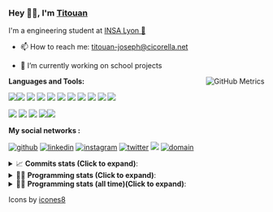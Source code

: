 <!--
**titouan-joseph/titouan-joseph** is a ✨ _special_ ✨ repository because its `README.md` (this file) appears on your GitHub profile.

Here are some ideas to get you started:

- 🔭 I’m currently working on ...
- 🌱 I’m currently learning ...
- 👯 I’m looking to collaborate on ...
- 🤔 I’m looking for help with ...
- 💬 Ask me about ...
- 📫 How to reach me: ...
- 😄 Pronouns: ...
- ⚡ Fun fact: ...
-->

### Hey 👋🏽, I'm [Titouan](https://github.com/Titouan-Joseph) 

I'm a engineering student at  [INSA Lyon 🦏](https://www.insa-lyon.fr/en/)

- 📫 How to reach me: [titouan-joseph@cicorella.net](mailto:titouan-joseph@cicorella.net)
- 🔭 I’m currently working on school projects


  <img align="right" alt="GitHub Metrics" src="https://metrics.lecoq.io/titouan-joseph" />

**Languages and Tools:**

[<img src="https://img.icons8.com/color/48/000000/python.png"/>]()[<img src="https://img.icons8.com/color/48/000000/java-coffee-cup-logo.png"/>]() [<img src="https://img.icons8.com/color/48/000000/c-programming.png"/>]() [<img src="https://img.icons8.com/color/48/000000/javascript.png"/>]() [<img src="https://img.icons8.com/color/48/000000/selenium-test-automation.png"/>]() [<img src="https://img.icons8.com/color/48/000000/git.png"/>]() [<img src="https://img.icons8.com/color/48/000000/console.png"/>]() [<img src="https://img.icons8.com/color/48/000000/android-os.png"/>]() [<img src="https://img.icons8.com/color/48/000000/pycharm.png"/>]() [<img src="https://img.icons8.com/color/48/000000/virtualbox.png"/>]() [<img src="https://img.icons8.com/color/48/000000/windows-10.png"/>]()

[<img src="https://img.icons8.com/color/48/000000/linux.png"/>]() [<img src="https://img.icons8.com/color/48/000000/nginx.png"/>]() [<img src="https://img.icons8.com/color/48/000000/raspberry-pi.png"/>]() [<img src="https://img.icons8.com/color/48/000000/docker.png"/>]()[<img src="https://img.icons8.com/color/48/000000/visual-studio-code-2019.png"/>]()

**My social networks :**

[<img src='https://img.icons8.com/fluent/48/000000/github.png' alt="github">](https://github.com/titouan-joseph)  [<img src='https://img.icons8.com/color/48/000000/linkedin.png' alt='linkedin'>](https://www.linkedin.com/in/titouan-joseph-revol/)  [<img src='https://img.icons8.com/color/48/000000/instagram-new.png' alt='instagram'>](https://www.instagram.com/tit_re/)  [<img src='https://img.icons8.com/color/48/000000/twitter.png' alt='twitter'>](https://twitter.com/josephrevol) [<img src="https://img.icons8.com/color/48/000000/facebook.png"/>](https://www.facebook.com/titre01) [<img src="https://img.icons8.com/fluent/48/000000/domain.png" alt="domain"/>](https://titouan-joseph.cicorella.net)

<details>
 <summary>📈 <b>Commits stats (Click to expand)</b>: </summary>
    <a href="https://sourcerer.io/titouan-joseph"><img src="https://img.shields.io/badge/Python-148%20commits-orange.svg" alt=""></a>
    <a href="https://sourcerer.io/titouan-joseph"><img src="https://img.shields.io/badge/Java-27%20commits-orange.svg" alt=""></a>
    <a href="https://sourcerer.io/titouan-joseph"><img src="https://img.shields.io/badge/C-23%20commits-orange.svg" alt=""></a>
    <a href="https://sourcerer.io/titouan-joseph"><img src="https://img.shields.io/badge/JavaScript-18%20commits-orange.svg" alt=""></a>
</details>


<details>
 <summary>👨‍💻 <b>Programming stats (Click to expand)</b>: </summary>
<!--START_SECTION:waka-->
**🐱 My GitHub Data** 

> 🏆 0 Contributions in the Year 2022
 > 
> 📦 59.1 kB Used in GitHub's Storage 
 > 
> 🚫 Not Opted to Hire
 > 
> 📜 28 Public Repositories 
 > 
> 🔑 2 Private Repositories  
 > 
**I'm an Early 🐤** 

```text
🌞 Morning    110 commits    ████░░░░░░░░░░░░░░░░░░░░░   16.25% 
🌆 Daytime    248 commits    █████████░░░░░░░░░░░░░░░░   36.63% 
🌃 Evening    268 commits    ██████████░░░░░░░░░░░░░░░   39.59% 
🌙 Night      51 commits     ██░░░░░░░░░░░░░░░░░░░░░░░   7.53%

```
📅 **I'm Most Productive on Wednesday** 

```text
Monday       106 commits    ████░░░░░░░░░░░░░░░░░░░░░   15.66% 
Tuesday      127 commits    ████░░░░░░░░░░░░░░░░░░░░░   18.76% 
Wednesday    145 commits    █████░░░░░░░░░░░░░░░░░░░░   21.42% 
Thursday     103 commits    ███░░░░░░░░░░░░░░░░░░░░░░   15.21% 
Friday       69 commits     ██░░░░░░░░░░░░░░░░░░░░░░░   10.19% 
Saturday     60 commits     ██░░░░░░░░░░░░░░░░░░░░░░░   8.86% 
Sunday       67 commits     ██░░░░░░░░░░░░░░░░░░░░░░░   9.9%

```


📊 **This Week I Spent My Time On** 

```text
⌚︎ Time Zone: Europe/Paris

💬 Programming Languages: 
Arduino                  1 hr 29 mins        ███████████░░░░░░░░░░░░░░   47.09% 
Bash                     28 mins             ███░░░░░░░░░░░░░░░░░░░░░░   15.15% 
Python                   25 mins             ███░░░░░░░░░░░░░░░░░░░░░░   13.46% 
YAML                     23 mins             ███░░░░░░░░░░░░░░░░░░░░░░   12.34% 
Markdown                 15 mins             ██░░░░░░░░░░░░░░░░░░░░░░░   8.12%

🔥 Editors: 
VS Code                  3 hrs 10 mins       █████████████████████████   100.0%

🐱‍💻 Projects: 
Master-Node              1 hr 29 mins        ███████████░░░░░░░░░░░░░░   47.21% 
overbookd-mono           1 hr 10 mins        █████████░░░░░░░░░░░░░░░░   37.1% 
Transfert                25 mins             ███░░░░░░░░░░░░░░░░░░░░░░   13.43% 
Unknown Project          2 mins              ░░░░░░░░░░░░░░░░░░░░░░░░░   1.57% 
.ssh                     1 min               ░░░░░░░░░░░░░░░░░░░░░░░░░   0.69%

💻 Operating System: 
Windows                  3 hrs 10 mins       █████████████████████████   100.0%

```

**I Mostly Code in Python** 

```text
Python                   19 repos            ██████████████░░░░░░░░░░░   57.58% 
JavaScript               3 repos             ██░░░░░░░░░░░░░░░░░░░░░░░   9.09% 
HTML                     2 repos             █░░░░░░░░░░░░░░░░░░░░░░░░   6.06% 
C                        2 repos             █░░░░░░░░░░░░░░░░░░░░░░░░   6.06% 
MATLAB                   2 repos             █░░░░░░░░░░░░░░░░░░░░░░░░   6.06%

```



 Last Updated on 06/01/2022
<!--END_SECTION:waka-->

</details>

<details>
 <summary>👨‍💻 <b>Programming stats (all time)(Click to expand)</b>: </summary>
    <img src="https://wakatime.com/share/@titouan_joseph/b2dd01ab-0ae9-45a5-9065-5eef2a205b1c.svg">
    <img src="https://wakatime.com/share/@titouan_joseph/5ef9f0c5-69ff-452c-80a9-909df7152407.svg">
    <img src="https://wakatime.com/share/@titouan_joseph/3989b40d-e2ad-4aeb-8f15-b50171502a9a.svg">
</details>

Icons by [icones8](https://icones8.fr/)

